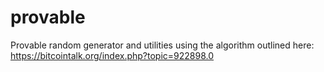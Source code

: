 # provable
Provable random generator and utilities using the algorithm outlined here: https://bitcointalk.org/index.php?topic=922898.0
